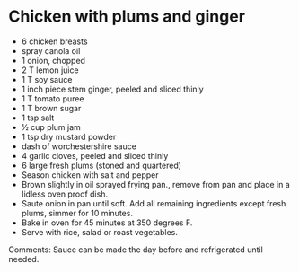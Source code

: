 # Chicken with plums and ginger

* 6 chicken breasts
* spray canola oil
* 1 onion, chopped
* 2 T lemon juice
* 1 T soy sauce
* 1 inch piece stem ginger, peeled and sliced thinly
* 1 T tomato puree
* 1 T brown sugar
* 1 tsp salt
*  ½ cup plum jam
* 1 tsp dry mustard powder
* dash of worchestershire sauce
* 4 garlic cloves, peeled and sliced thinly
* 6 large fresh plums (stoned and quartered)
* Season chicken with salt and pepper
* Brown slightly in oil sprayed frying pan., remove from pan and place in a lidless oven proof dish.
* Saute onion in pan until soft. Add all remaining ingredients except fresh plums, simmer for 10 minutes.
* Bake in oven for 45 minutes at 350 degrees F.
* Serve with rice, salad or roast vegetables.




Comments: Sauce can be made the day before and refrigerated until needed.  

